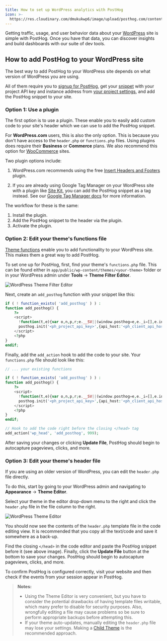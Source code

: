 ```yaml
---
title: How to set up WordPress analytics with PostHog
icon: >-
  https://res.cloudinary.com/dmukukwp6/image/upload/posthog.com/contents/images/docs/integrate/frameworks/wordpress.svg
---
```


Getting traffic, usage, and user behavior data about your [WordPress](https://www.wordpress.org/) site is simple with PostHog. Once you have that data, you can discover insights and build dashboards with our suite of dev tools.

## How to add PostHog to your WordPress site

The best way to add PostHog to your WordPress site depends on what version of WordPress you are using. 

All of them require you to [signup for PostHog](https://us.posthog.com/signup), get your [snippet](/docs/getting-started/install?tab=snippet) with your project API key and instance address from [your project settings](https://us.posthog.com/settings/environment-details#snippet), and add the PostHog snippet to your site.

### Option 1: Use a plugin

The first option is to use a plugin. These enable you to easily add custom code to your site's header which we can use to add the PostHog snippet. 

For **WordPress.com** users, this is also the only option. This is because you don't have access to the `header.php` or `functions.php` files. Using plugins does require their **Business** or **Commerce** plans. We also recommend this option for [WooCommerce](/docs/libraries/woocommerce) sites.

Two plugin options include:

1. WordPress.com recommends using the free [Insert Headers and Footers](https://wordpress.com/plugins/insert-headers-and-footers) plugin. 

2. If you are already using Google Tag Manager on your WordPress site with a plugin like [Site Kit](https://wordpress.org/plugins/google-site-kit/), you can add the PostHog snippet as a tag instead. See our [Google Tag Manager docs](/docs/libraries/google-tag-manager) for more information.

The workflow for these is the same:

1. Install the plugin.
2. Add the PostHog snippet to the header via the plugin.
3. Activate the plugin.

### Option 2: Edit your theme's functions file

[Theme functions](https://developer.wordpress.org/themes/basics/theme-functions/) enable you to add functionality to your WordPress site. This makes them a great way to add PostHog.

To set one up for PostHog, first, find your theme's `functions.php` file. This can be found either in `app/public/wp-content/themes/<your-theme>` folder or in your WordPress admin under **Tools** -> **Theme Filter Editor**.

![WordPress Theme Filter Editor](https://res.cloudinary.com/dmukukwp6/image/upload/Clean_Shot_2024_10_31_at_11_02_32_2x_69aa8ee077.png)

Next, create an `add_posthog` function with your snippet like this:

```php
if ( ! function_exists( 'add_posthog' ) ) :
function add_posthog() {
	?>
    <script>
      !function(t,e){var o,n,p,r;e.__SV||(window.posthog=e,e._i=[],e.init=function(i,s,a){function g(t,e){var o=e.split(".");2==o.length&&(t=t[o[0]],e=o[1]),t[e]=function(){t.push([e].concat(Array.prototype.slice.call(arguments,0)))}}(p=t.createElement("script")).type="text/javascript",p.crossOrigin="anonymous",p.async=!0,p.src=s.api_host.replace(".i.posthog.com","-assets.i.posthog.com")+"/static/array.js",(r=t.getElementsByTagName("script")[0]).parentNode.insertBefore(p,r);var u=e;for(void 0!==a?u=e[a]=[]:a="posthog",u.people=u.people||[],u.toString=function(t){var e="posthog";return"posthog"!==a&&(e+="."+a),t||(e+=" (stub)"),e},u.people.toString=function(){return u.toString(1)+".people (stub)"},o="init capture register register_once register_for_session unregister unregister_for_session getFeatureFlag getFeatureFlagPayload isFeatureEnabled reloadFeatureFlags updateEarlyAccessFeatureEnrollment getEarlyAccessFeatures on onFeatureFlags onSessionId getSurveys getActiveMatchingSurveys renderSurvey canRenderSurvey getNextSurveyStep identify setPersonProperties group resetGroups setPersonPropertiesForFlags resetPersonPropertiesForFlags setGroupPropertiesForFlags resetGroupPropertiesForFlags reset get_distinct_id getGroups get_session_id get_session_replay_url alias set_config startSessionRecording stopSessionRecording sessionRecordingStarted captureException loadToolbar get_property getSessionProperty createPersonProfile opt_in_capturing opt_out_capturing has_opted_in_capturing has_opted_out_capturing clear_opt_in_out_capturing debug".split(" "),n=0;n<o.length;n++)g(u,o[n]);e._i.push([i,s,a])},e.__SV=1)}(document,window.posthog||[]);
      posthog.init('<ph_project_api_key>',{api_host:'<ph_client_api_host>', defaults:'<ph_posthog_js_defaults>'})
    </script>	
	<?php
}
endif;
```

Finally, add the `add_action` hook to add the code to your site. Your `functions.php` file should look like this:

```php
// ... your existing functions

if ( ! function_exists( 'add_posthog' ) ) :
function add_posthog() {
	?>
    <script>
      !function(t,e){var o,n,p,r;e.__SV||(window.posthog=e,e._i=[],e.init=function(i,s,a){function g(t,e){var o=e.split(".");2==o.length&&(t=t[o[0]],e=o[1]),t[e]=function(){t.push([e].concat(Array.prototype.slice.call(arguments,0)))}}(p=t.createElement("script")).type="text/javascript",p.crossOrigin="anonymous",p.async=!0,p.src=s.api_host.replace(".i.posthog.com","-assets.i.posthog.com")+"/static/array.js",(r=t.getElementsByTagName("script")[0]).parentNode.insertBefore(p,r);var u=e;for(void 0!==a?u=e[a]=[]:a="posthog",u.people=u.people||[],u.toString=function(t){var e="posthog";return"posthog"!==a&&(e+="."+a),t||(e+=" (stub)"),e},u.people.toString=function(){return u.toString(1)+".people (stub)"},o="init capture register register_once register_for_session unregister unregister_for_session getFeatureFlag getFeatureFlagPayload isFeatureEnabled reloadFeatureFlags updateEarlyAccessFeatureEnrollment getEarlyAccessFeatures on onFeatureFlags onSessionId getSurveys getActiveMatchingSurveys renderSurvey canRenderSurvey getNextSurveyStep identify setPersonProperties group resetGroups setPersonPropertiesForFlags resetPersonPropertiesForFlags setGroupPropertiesForFlags resetGroupPropertiesForFlags reset get_distinct_id getGroups get_session_id get_session_replay_url alias set_config startSessionRecording stopSessionRecording sessionRecordingStarted captureException loadToolbar get_property getSessionProperty createPersonProfile opt_in_capturing opt_out_capturing has_opted_in_capturing has_opted_out_capturing clear_opt_in_out_capturing debug".split(" "),n=0;n<o.length;n++)g(u,o[n]);e._i.push([i,s,a])},e.__SV=1)}(document,window.posthog||[]);
      posthog.init('<ph_project_api_key>',{api_host:'<ph_client_api_host>', defaults:'<ph_posthog_js_defaults>'})
    </script>	
	<?php
}
endif;

// Hook to add the code right before the closing </head> tag
add_action('wp_head', 'add_posthog', 999);
```

After saving your changes or clicking **Update File**, PostHog should begin to autocapture pageviews, clicks, and more.

### Option 3: Edit your theme's header file

If you are using an older version of WordPress, you can edit the `header.php` file directly.

To do this, start by going to your WordPress admin and navigating to **Appearance** -> **Theme Editor**.

Select your theme in the editor drop-down menu to the right and click the `header.php` file in the file column to the right.
    
![WordPress Theme Editor](https://res.cloudinary.com/dmukukwp6/image/upload/v1710055416/posthog.com/contents/images/tutorials/wordpress/wordpress-header-edit.png)

You should now see the contents of the `header.php` template file in the code editing view. It is recommended that you copy all the text/code and save it somewhere as a back-up.

Find the closing `</head>` in the code editor and paste the PostHog snippet before it (see above image). Finally, click the **Update File** button at the bottom to save your changes. PostHog should begin to autocapture pageviews, clicks, and more.

To confirm PostHog is configured correctly, visit your website and then check if the events from your session appear in PostHog.

> **Notes:** 
> - Using the Theme Editor is very convenient, but you have to consider the potential drawbacks of having template files writable, which many prefer to disable for security purposes. Also, wrongfully editing a file may cause problems so be sure to perform appropriate backups before attempting this.
> - If your theme auto-updates, manually editing the `header.php` file may lose your settings. Making a [Child Theme](https://developer.wordpress.org/themes/advanced-topics/child-themes/) is the recommended approach.

